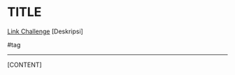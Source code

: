 # TITLE
[Link Challenge](https://play.picoctf.org/practice/challenge/)
[Deskripsi]

#tag
___

[CONTENT]
